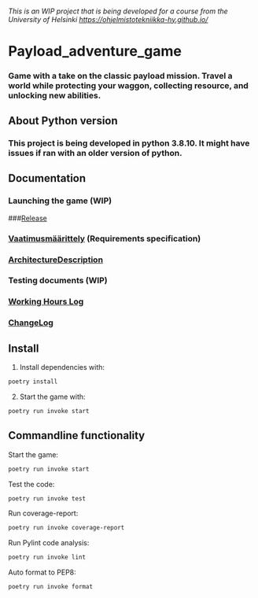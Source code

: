 ###### This is an WIP project that is being developed for a course from the University of Helsinki https://ohjelmistotekniikka-hy.github.io/
# Payload_adventure_game
### Game with a take on the classic payload mission. Travel a world while protecting your waggon, collecting resource, and unlocking new abilities.
## About Python version
### This project is being developed in python 3.8.10. It might have issues if ran with an older version of python.
## Documentation
### Launching the game (WIP)
###[Release](https://github.com/VehvilainenPooki/OTProjekti/releases/tag/viikko5)
### [Vaatimusmäärittely](https://github.com/VehvilainenPooki/OTProjekti/blob/main/Payload_adventure_game/Documentation/Payload_adventure_game.md) (Requirements specification)
### [ArchitectureDescription](https://github.com/VehvilainenPooki/OTProjekti/blob/main/Payload_adventure_game/Documentation/ArchitectureDescription.md)
### Testing documents (WIP)
### [Working Hours Log](https://github.com/VehvilainenPooki/OTProjekti/blob/main/Payload_adventure_game/Documentation/WorkingHoursLog.md)
### [ChangeLog](https://github.com/VehvilainenPooki/OTProjekti/blob/main/Payload_adventure_game/Documentation/ChangeLog.md)
## Install
1. Install dependencies with:
```bash
poetry install
```
2. Start the game with:
```bash
poetry run invoke start
```
## Commandline functionality
Start the game:
```bash
poetry run invoke start
```
Test the code:
```bash
poetry run invoke test
```
Run coverage-report:
```bash
poetry run invoke coverage-report
```
Run Pylint code analysis:
```bash
poetry run invoke lint
```
Auto format to PEP8:
```bash
poetry run invoke format
```
